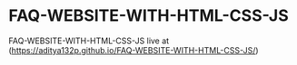 # FAQ-WEBSITE-WITH-HTML-CSS-JS
FAQ-WEBSITE-WITH-HTML-CSS-JS
live at (https://aditya132p.github.io/FAQ-WEBSITE-WITH-HTML-CSS-JS/)
